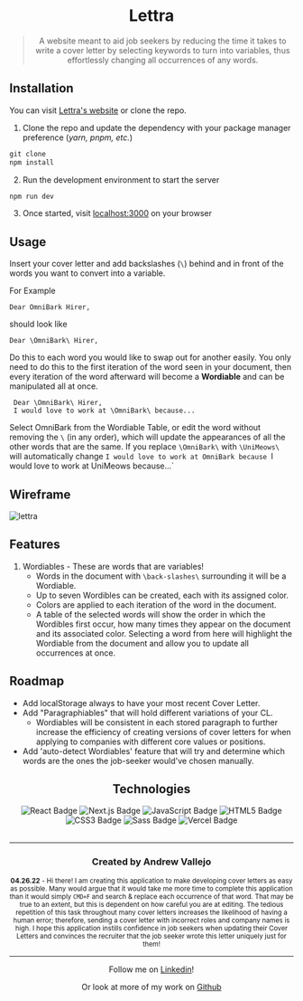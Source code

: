 



<div align='center'>

# Lettra

> A website meant to aid job seekers by reducing the time it takes to write a cover letter by selecting keywords to turn into variables,   thus effortlessly changing all occurrences of any words.

 </div>

## Installation

You can visit [Lettra's website](https:lettra.vercel.app) or clone the repo.

1. Clone the repo and update the dependency with your package manager preference (*yarn, pnpm, etc.*)

```jsx
git clone
npm install
```

2. Run the development environment to start the server

```jsx
npm run dev
```

3. Once started, visit [localhost:3000](http://localhost:3000) on your browser

## Usage

Insert your cover letter and add backslashes (`\`) behind and in front of the words you want to convert into a variable.

For Example

`Dear OmniBark Hirer,`

should look like

`Dear \OmniBark\ Hirer,`

Do this to each word you would like to swap out for another easily. You only need to do this to the first iteration of the word seen in your document, then every iteration of the word afterward will become a **Wordiable** and can be manipulated all at once.

```
 Dear \OmniBark\ Hirer,
 I would love to work at \OmniBark\ because...
```

Select OmniBark from the Wordiable Table, or edit the word without removing the `\` (in any order), which will update the appearances of all the other words that are the same. If you replace `\OmniBark\` with `\UniMeows\` will automatically change `I would love to work at OmniBark because `I would love to work at UniMeows because...`

## Wireframe

![lettra](https://user-images.githubusercontent.com/17935770/165384152-b341c29a-24f2-437a-8f36-b065a66c115a.png)

## Features

1. Wordiables - These are words that are variables!
    - Words in the document with `\back-slashes\` surrounding it will be a Wordiable.
    - Up to seven Wordibles can be created, each with its assigned color.
    - Colors are applied to each iteration of the word in the document.
    - A table of the selected words will show the order in which the Wordibles first occur, how many times they appear on the document and its associated color. Selecting a word from here will highlight the Wordiable from the document and allow you to update all occurrences at once.

## Roadmap

- Add localStorage always to have your most recent Cover Letter.
- Add "Paragraphiables" that will hold different variations of your CL.
  - Wordiables will be consistent in each stored paragraph to further increase the efficiency of creating versions of cover letters for when applying to companies with different core values or positions.
- Add 'auto-detect Wordiables' feature that will try and determine which words are the ones the job-seeker would've chosen manually.


<div align='center'>

## Technologies


<img src="https://img.shields.io/badge/React-61DAFB?logo=react&logoColor=000&style=flat-square" alt="React Badge">
 <img src="https://img.shields.io/badge/Next.js-000?logo=nextdotjs&logoColor=fff&style=flat-square" alt="Next.js Badge">
<img src="https://img.shields.io/badge/JavaScript-F7DF1E?logo=javascript&logoColor=000&style=flat-square" alt="JavaScript Badge">
<img src="https://img.shields.io/badge/HTML5-E34F26?logo=html5&logoColor=fff&style=flat-square" alt="HTML5 Badge">
<img src="https://img.shields.io/badge/CSS3-1572B6?logo=css3&logoColor=fff&style=flat-square" alt="CSS3 Badge">
<img src="https://img.shields.io/badge/Sass-C69?logo=sass&logoColor=fff&style=flat-square" alt="Sass Badge">
<img src='https://img.shields.io/badge/Vercel-000?logo=vercel&logoColor=fff&style=flat-square' alt='Vercel Badge'>

</div>

<br>

<div align="center">

---

### Created by **Andrew Vallejo**

<sub> **04.26.22** -
Hi there! I am creating this application to make developing cover letters as easy as possible. Many would argue that it would take me more time to complete this application than it would simply `CMD+F` and search & replace each occurrence of that word. That may be true to an extent, but this is dependent on how careful you are at editing. The tedious repetition of this task throughout many cover letters increases the likelihood of having a human error; therefore, sending a cover letter with incorrect roles and company names is high. I hope this application instills confidence in job seekers when updating their Cover Letters and convinces the recruiter that the job seeker wrote this letter uniquely just for them!
</sub>

---

Follow me on [Linkedin](https://www.linkedin.com/in/andrewvallejo/)!

Or look at more of my work on [Github](https://www.github.com/andrewvallejo)

</div>
